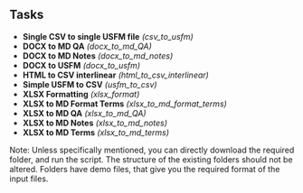 ## Tasks
- __Single CSV to single USFM file__ _(csv_to_usfm)_
- __DOCX to MD QA__ _(docx_to_md_QA)_
- __DOCX to MD Notes__ _(docx_to_md_notes)_
- __DOCX to USFM__ _(docx_to_usfm)_
- __HTML to CSV interlinear__ _(html_to_csv_interlinear)_
- __Simple USFM to CSV__ _(usfm_to_csv)_
- __XLSX Formatting__ _(xlsx_format)_
- __XLSX to MD Format Terms__ _(xlsx_to_md_format_terms)_
- __XLSX to MD QA__ _(xlsx_to_md_QA)_
- __XLSX to MD Notes__ _(xlsx_to_md_notes)_
- __XLSX to MD Terms__ _(xlsx_to_md_terms)_

Note: Unless specifically mentioned, you can directly download the required folder, and run the script. The structure of the existing folders should not be altered. Folders have demo files, that give you the required format of the input files.